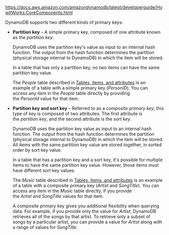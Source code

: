 https://docs.aws.amazon.com/amazondynamodb/latest/developerguide/HowItWorks.CoreComponents.html

DynamoDB supports two different kinds of primary keys:

- **Partition key** – A simple primary key, composed of one attribute known as the _partition key_.
    
    DynamoDB uses the partition key's value as input to an internal hash function. The output from the hash function determines the partition (physical storage internal to DynamoDB) in which the item will be stored.
    
    In a table that has only a partition key, no two items can have the same partition key value.
    
    The _People_ table described in [Tables, items, and attributes](https://docs.aws.amazon.com/amazondynamodb/latest/developerguide/HowItWorks.CoreComponents.html#HowItWorks.CoreComponents.TablesItemsAttributes) is an example of a table with a simple primary key (_PersonID_). You can access any item in the _People_ table directly by providing the _PersonId_ value for that item.
    
- **Partition key and sort key** – Referred to as a _composite primary key_, this type of key is composed of two attributes. The first attribute is the _partition key_, and the second attribute is the _sort key_.
    
    DynamoDB uses the partition key value as input to an internal hash function. The output from the hash function determines the partition (physical storage internal to DynamoDB) in which the item will be stored. All items with the same partition key value are stored together, in sorted order by sort key value.
    
    In a table that has a partition key and a sort key, it's possible for multiple items to have the same partition key value. However, those items must have different sort key values.
    
    The _Music_ table described in [Tables, items, and attributes](https://docs.aws.amazon.com/amazondynamodb/latest/developerguide/HowItWorks.CoreComponents.html#HowItWorks.CoreComponents.TablesItemsAttributes) is an example of a table with a composite primary key (_Artist_ and _SongTitle_). You can access any item in the _Music_ table directly, if you provide the _Artist_ and _SongTitle_ values for that item.
    
    A composite primary key gives you additional flexibility when querying data. For example, if you provide only the value for _Artist_, DynamoDB retrieves all of the songs by that artist. To retrieve only a subset of songs by a particular artist, you can provide a value for _Artist_ along with a range of values for _SongTitle_.